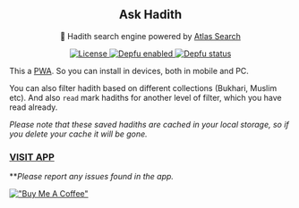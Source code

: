 <p align="center">
 <h2 align="center">Ask Hadith</h2>
 <p align="center">🔎 Hadith search engine powered by <a href="https://docs.atlas.mongodb.com/atlas-search/">Atlas Search</a></p>
 <p align="center">
  <a href="https://img.shields.io/github/license/Ananto30/ask-hadith">
     <img alt="License" src="https://img.shields.io/github/license/Ananto30/ask-hadith" />
  </a>
  <a href="https://depfu.com">
     <img alt="Depfu enabled" src="https://badges.depfu.com/badges/362ce5396653b2bd131b26c55bb809c6/status.svg" />
  </a>
  <a href="https://depfu.com/github/Ananto30/ask-hadith?project_id=13555">
     <img alt="Depfu status" src="https://badges.depfu.com/badges/362ce5396653b2bd131b26c55bb809c6/overview.svg" />
  </a>
 </p>
</p>


This a [PWA](https://developer.mozilla.org/en-US/docs/Web/Progressive_web_apps). So you can install in devices, both in mobile and PC.

You can also filter hadith based on different collections (Bukhari, Muslim etc). And also `read` mark hadiths for another level of filter, which you have read already. 

*Please note that these saved hadiths are cached in your local storage, so if you delete your cache it will be gone.*

### [VISIT APP](https://askhadith.herokuapp.com/)

***Please report any issues found in the app.*


[!["Buy Me A Coffee"](https://www.buymeacoffee.com/assets/img/custom_images/orange_img.png)](https://www.buymeacoffee.com/ananto30)

